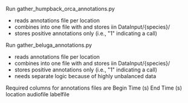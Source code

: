 Run gather_humpback_orca_annotations.py
* reads annotations file per location
* combines into one file with and stores iin DataInput/{species}/
* stores positive annotations only (i.e., "1" indicating a call) 

Run gather_beluga_annotations.py
* reads annotations file per location
* combines into one file with and stores iin DataInput/{species}/
* stores positive annotations only (i.e., "1" indicating a call) 
* needs separate logic because of highly unbalanced data

Required columns for annotations files are 
 Begin Time (s)
 End Time (s)
 location
 audiofile
 labelfile